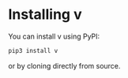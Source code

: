 # Installing v

You can install v using PyPI:

``` sh
pip3 install v
```

or by cloning directly from source.